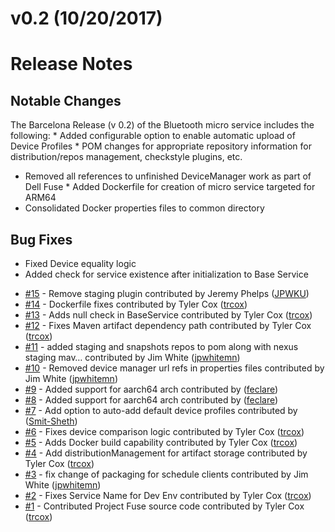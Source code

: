 # v0.2 (10/20/2017)
# Release Notes

## Notable Changes
The Barcelona Release (v 0.2) of the Bluetooth micro service includes the following:
* Added configurable option to enable automatic upload of Device Profiles
* POM changes for appropriate repository information for distribution/repos management, checkstyle plugins, etc.
* Removed all references to unfinished DeviceManager work as part of Dell Fuse
* Added Dockerfile for creation of micro service targeted for ARM64
* Consolidated Docker properties files to common directory

## Bug Fixes
* Fixed Device equality logic
* Added check for service existence after initialization to Base Service

 - [#15](https://github.com/edgexfoundry/device-bluetooth/pull/15) - Remove staging plugin contributed by Jeremy Phelps ([JPWKU](https://github.com/JPWKU))
 - [#14](https://github.com/edgexfoundry/device-bluetooth/pull/14) - Dockerfile fixes contributed by Tyler Cox ([trcox](https://github.com/trcox))
 - [#13](https://github.com/edgexfoundry/device-bluetooth/pull/13) - Adds null check in BaseService contributed by Tyler Cox ([trcox](https://github.com/trcox))
 - [#12](https://github.com/edgexfoundry/device-bluetooth/pull/12) - Fixes Maven artifact dependency path contributed by Tyler Cox ([trcox](https://github.com/trcox))
 - [#11](https://github.com/edgexfoundry/device-bluetooth/pull/11) - added staging and snapshots repos to pom along with nexus staging mav… contributed by Jim White ([jpwhitemn](https://github.com/jpwhitemn))
 - [#10](https://github.com/edgexfoundry/device-bluetooth/pull/10) - Removed device manager url refs in properties files contributed by Jim White ([jpwhitemn](https://github.com/jpwhitemn))
 - [#9](https://github.com/edgexfoundry/device-bluetooth/pull/9) - Added support for aarch64 arch contributed by ([feclare](https://github.com/feclare))
 - [#8](https://github.com/edgexfoundry/device-bluetooth/pull/8) - Added support for aarch64 arch contributed by ([feclare](https://github.com/feclare))
 - [#7](https://github.com/edgexfoundry/device-bluetooth/pull/7) - Add option to auto-add default device profiles contributed by ([Smit-Sheth](https://github.com/Smit-Sheth))
 - [#6](https://github.com/edgexfoundry/device-bluetooth/pull/6) - Fixes device comparison logic contributed by Tyler Cox ([trcox](https://github.com/trcox))
 - [#5](https://github.com/edgexfoundry/device-bluetooth/pull/5) - Adds Docker build capability contributed by Tyler Cox ([trcox](https://github.com/trcox))
 - [#4](https://github.com/edgexfoundry/device-bluetooth/pull/4) - Add distributionManagement for artifact storage contributed by Tyler Cox ([trcox](https://github.com/trcox))
 - [#3](https://github.com/edgexfoundry/device-bluetooth/pull/3) - fix change of packaging for schedule clients contributed by Jim White ([jpwhitemn](https://github.com/jpwhitemn))
 - [#2](https://github.com/edgexfoundry/device-bluetooth/pull/2) - Fixes Service Name for Dev Env contributed by Tyler Cox ([trcox](https://github.com/trcox))
 - [#1](https://github.com/edgexfoundry/device-bluetooth/pull/1) - Contributed Project Fuse source code contributed by Tyler Cox ([trcox](https://github.com/trcox))
